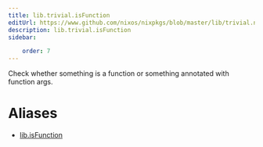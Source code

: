 ```yaml
---
title: lib.trivial.isFunction
editUrl: https://www.github.com/nixos/nixpkgs/blob/master/lib/trivial.nix#L598C16
description: lib.trivial.isFunction
sidebar:

    order: 7
---
```


Check whether something is a function or something
annotated with function args.


# Aliases

- [lib.isFunction](/reference/libisFunction)



